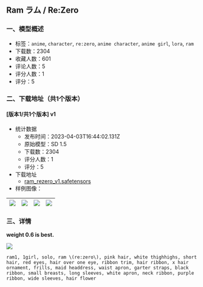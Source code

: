 ## Ram ラム / Re:Zero
### 一、模型概述

- 标签：`anime`, `character`, `re:zero`, `anime character`, `anime girl`, `lora`, `ram`
- 下载数：2304
- 收藏人数：601
- 评论人数：5
- 评分人数：1
- 评分：5

### 二、下载地址（共1个版本）

#### [版本1/共1个版本] v1

- 统计数据
  - 发布时间：2023-04-03T16:44:02.131Z
  - 原始模型：SD 1.5
  - 下载数：2304
  - 评分人数：1
  - 评分：5
- 下载地址
  - [ram_rezero_v1.safetensors](https://civitai.com/api/download/models/34532)
- 样例图像：

| <img src="https://image.civitai.com/xG1nkqKTMzGDvpLrqFT7WA/cd79623d-4c67-4436-5131-4469cd023f00/width=450/394413.jpeg" /> | <img src="https://image.civitai.com/xG1nkqKTMzGDvpLrqFT7WA/95f02d85-0de3-4953-9412-2e985181d600/width=450/394412.jpeg" /> | <img src="https://image.civitai.com/xG1nkqKTMzGDvpLrqFT7WA/59eb4e6b-c53c-4d34-0ce7-27e912466400/width=450/394411.jpeg" /> | <img src="https://image.civitai.com/xG1nkqKTMzGDvpLrqFT7WA/dc31d254-648d-4c2c-b70c-3183e5e07d00/width=450/394410.jpeg" /> |
| ---- | ---- | ---- | ---- |


### 三、详情
<p><strong>weight 0.6 is best.</strong><br /></p><p><img src="https://imagecache.civitai.com/xG1nkqKTMzGDvpLrqFT7WA/c970ab7b-1da1-4ac8-d0d7-06bf2cb95e00/width=525/c970ab7b-1da1-4ac8-d0d7-06bf2cb95e00" /></p><p><code>ram1, 1girl, solo, ram \(re:zero\), pink hair, white thighhighs, short hair, red eyes, hair over one eye, ribbon trim, hair ribbon, x hair ornament, frills, maid headdress, waist apron, garter straps, black ribbon, small breasts, long sleeves, white apron, neck ribbon, purple ribbon, wide sleeves, hair flower</code><br /><br /></p>